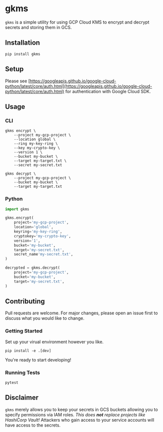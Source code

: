 # gkms

`gkms` is a simple utility for using GCP Cloud KMS to encrypt and decrypt secrets and storing them in GCS.

## Installation

```shell
pip install gkms
```

## Setup

Please see [https://googleapis.github.io/google-cloud-python/latest/core/auth.html](https://googleapis.github.io/google-cloud-python/latest/core/auth.html) for authentication with Google Cloud SDK.

## Usage

### CLI

```shell
gkms encrypt \
    --project my-gcp-project \
    --location global \
    --ring my-key-ring \
    --key my-crypto-key \
    --version 1 \
    --bucket my-bucket \
    --target my-target.txt \
    --secret my-secret.txt

gkms decrypt \
    --project my-gcp-project \
    --bucket my-bucket \
    --target my-target.txt
```

### Python

```python
import gkms

gkms.encrypt(
    project='my-gcp-project',
    location='global',
    keyring='my-key-ring',
    cryptokey='my-crypto-key',
    version='1',
    bucket='my-bucket',
    target='my-secret.txt',
    secret_name'my-secret.txt',
)

decrypted = gkms.decrypt(
    project='my-gcp-project',
    bucket='my-bucket',
    target='my-secret.txt',
)
```

## Contributing

Pull requests are welcome. For major changes, please open an issue first to discuss what you would like to change.

### Getting Started

Set up your virual environment however you like.

```shell
pip install -e .[dev]
```

You're ready to start developing!

### Running Tests

```shell
pytest
```

## Disclaimer

`gkms` merely allows you to keep your secrets in GCS buckets allowing you to specify permissions via IAM roles. _This does **not** replace projects like HashiCorp Vault!_ Attackers who gain access to your service accounts will have access to the secrets.
